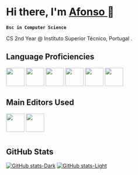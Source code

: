 # Hi there, I'm [Afonso ](https://github.com/afonsob05)👋

**`Bsc in Computer Science`**

CS 2nd Year @ Instituto Superior Técnico, Portugal .

## Language Proficiencies
<p align='left'>
<img width="50px" height="50px" src="https://cdn.jsdelivr.net/gh/devicons/devicon@latest/icons/c/c-original.svg" />
<img width="50px" height="50px" src="https://cdn.jsdelivr.net/gh/devicons/devicon@latest/icons/java/java-original.svg" />
<img width="50px" height="50px" src="https://cdn.jsdelivr.net/gh/devicons/devicon@latest/icons/git/git-original.svg" />
<img width="50px" height="50px" src="https://cdn.jsdelivr.net/gh/devicons/devicon@latest/icons/python/python-original.svg" />
<img width="50px" height="50px" src="https://cdn.jsdelivr.net/gh/devicons/devicon@latest/icons/figma/figma-original.svg" />
<img width="50px" height="50px" src="https://cdn.jsdelivr.net/gh/devicons/devicon@latest/icons/javascript/javascript-original.svg" />
</p>

## Main Editors Used
<p align='left'>
<img width="50px" height="50px" src="https://cdn.jsdelivr.net/gh/devicons/devicon@latest/icons/vscode/vscode-original.svg" />
<img width="50px" height="50px" src="https://cdn.jsdelivr.net/gh/devicons/devicon@latest/icons/neovim/neovim-original.svg" />
</p>

#

## GitHub Stats
[![GitHub stats-Dark](https://github-readme-stats.vercel.app/api?username=afonsob05&show&hide_border=true&show_icons=true&bg_color=0d1116&icon_color=40B883&text_color=FFFEFE&title_color=40B883#gh-dark-mode-only)](https://github.com/afonsob05/github-readme-stats#gh-dark-mode-only)
[![GitHub stats-Light](https://github-readme-stats.vercel.app/api?username=afonsob05&show_icons=true&theme=vue#gh-light-mode-only)](https://github.com/afonsob05/github-readme-stats#gh-light-mode-only)
#


<!--
**afonsob05/afonsob05** is a ✨ _special_ ✨ repository because its `README.md` (this file) appears on your GitHub profile.

Here are some ideas to get you started:

- 🔭 I’m currently working on ...
- 🌱 I’m currently learning ...
- 👯 I’m looking to collaborate on ...
- 🤔 I’m looking for help with ...
- 💬 Ask me about ...
- 📫 How to reach me: ...
- 😄 Pronouns: ...
- ⚡ Fun fact: ...
-->
